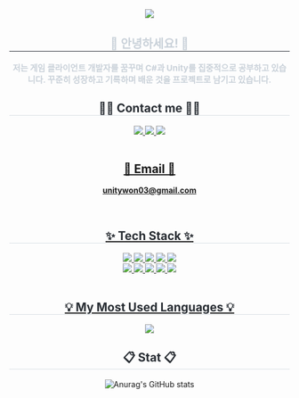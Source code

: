 <div align= "center">
    <img src="https://capsule-render.vercel.app/api?type=waving&color=8df2d3&height=180&text=Heewon's%20GitHub&animation=&fontColor=bdffe6&fontSize=60" />
    </div>
<div align= "center"> 
    <h2 style="border-bottom: 1px solid #21262d; color: #c9d1d9;"> 👋  안녕하세요! 👋   </h2>  
    <div style="font-weight: 700; font-size: 15px; text-align: center; color: #c9d1d9;"> 저는 게임 클라이언트 개발자를 꿈꾸며 C#과 Unity를 집중적으로 공부하고 있습니다.  </li>꾸준히 성장하고 기록하며 배운 것을 프로젝트로 남기고 있습니다.  </div> 
    </div>
        
<div align= "center">
    <h2 style="border-bottom: 1px solid #d8dee4; color: #282d33;"> 🧑‍💻 Contact me 🧑‍💻 </h2>
    <a href=https://unihee1.tistory.com> 
    <img src="https://img.shields.io/badge/Tistory-000000?style=for-the-badge&logo=Tistory&logoColor=white&link=https://unihee1.tistory.com"> 
  </a>
  <a href=https://www.instagram.com/hee_01.03> 
    <img src="https://img.shields.io/badge/Instagram-E4405F?style=for-the-badge&logo=Instagram&logoColor=white&link=https://www.instagram.com/hee_01.03"> 
  </a>
  <a href=mailto:unitywon03@gmail.com> 
    <img src="https://img.shields.io/badge/Gmail-EA4335?style=for-the-badge&logo=Gmail&logoColor=white&link=mailto:unitywon03@gmail.com"> 
          </div><br>
    <div align= "center">  </div> 
    <h2 align="center">📧 Email 📧</h2>
<p align="center">
  <Strong> unitywon03@gmail.com </Strong>
</p><br>
<div align= "center">
    <h2 style="border-bottom: 1px solid #d8dee4; color: #282d33;"> ✨ Tech Stack ✨ </h2>
    <div style="margin: 0 auto; text-align: center;" align= "center"> <img src="https://img.shields.io/badge?style=for-the-badge&logo=unity&logoColor=white">
          <img src="https://img.shields.io/badge/Flask-000000?style=for-the-badge&logo=Flask&logoColor=white">
          <img src="https://img.shields.io/badge/MySQL-4479A1?style=for-the-badge&logo=MySQL&logoColor=white">
          <img src="https://img.shields.io/badge/C-A8B9CC?style=for-the-badge&logo=C&logoColor=white">
          <img src="https://img.shields.io/badge/Amazon AWS-232F3E?style=for-the-badge&logo=Amazon AWS&logoColor=white">
          <br/><img src="https://img.shields.io/badge/Java-007396?style=for-the-badge&logo=Java&logoColor=white">
          <img src="https://img.shields.io/badge/Spring-6DB33F?style=for-the-badge&logo=Spring&logoColor=white">
          <img src="https://img.shields.io/badge/Spring Boot-6DB33F?style=for-the-badge&logo=Spring Boot&logoColor=white">
          <img src="https://img.shields.io/badge/Git-F05032?style=for-the-badge&logo=Git&logoColor=white">
          <img src="https://img.shields.io/badge/Github-181717?style=for-the-badge&logo=Github&logoColor=white">
          </div>
    </div><br>

<div align="center">
  <h2 style="border-bottom: 1px solid #d8dee4; color: #282d33;"> 💡 My Most Used Languages 💡 </h2>
  <a href="https://github.com/hee103">
    <img align="center" src="https://github-readme-stats.vercel.app/api/top-langs/?username=hee103&layout=compact&show_icons=true&theme=radical" />
  </a>
</div>

<div align= "center">
    <h2 style="border-bottom: 1px solid #d8dee4; color: #282d33;"> 📋 Stat 📋 </h2>
    
![Anurag's GitHub stats](https://github-readme-stats.vercel.app/api?username=hee103&show_icons=true&theme=radical)    

<br>
